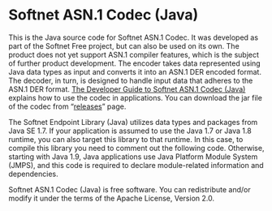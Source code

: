 # Softnet ASN.1 Codec (Java)

This is the Java source code for Softnet ASN.1 Codec. It was developed as part of the Softnet Free project, but can also be used on its own. The product does not yet support ASN.1 compiler features, which is the subject of further product development. The encoder takes data represented using Java data types as input and converts it into an ASN.1 DER encoded format. The decoder, in turn, is designed to handle input data that adheres to the ASN.1 DER format. [The Developer Guide to Softnet ASN.1 Codec (Java)](https://softnet-free.github.io/asn1codec-java/) explains how to use the codec in applications. You can download the jar file of the codec from “[releases](https://github.com/Softnet-Free/asn1codec-java/releases)” page.

The Softnet Endpoint Library (Java) utilizes data types and packages from Java SE 1.7. If your application is assumed to use the Java 1.7 or Java 1.8 runtime, you can also target this library to that runtime. In this case, to compile this library you need to comment out the following code. Otherwise, starting with Java 1.9, Java applications use Java Platform Module System (JMPS), and this code is required to declare module-related information and dependencies.

Softnet ASN.1 Codec (Java) is free software. You can redistribute and/or modify it under the terms of the Apache License, Version 2.0.
